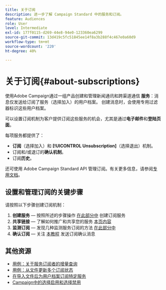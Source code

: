```yaml
---
title: 关于订阅
description: 进一步了解 Campaign Standard 中的服务和订阅。
feature: Audiences
role: User
level: Intermediate
exl-id: 177f0115-d269-44e8-94e0-123360ea6299
source-git-commit: 13d419c5fc51845ee14f8a3b288f4c467e0a60d9
workflow-type: tm+mt
source-wordcount: '220'
ht-degree: 40%

---
```


# 关于订阅{#about-subscriptions}

使用Adobe Campaign通过一组产品创建和管理新闻通讯和跨渠道通信 **服务**：消息仅发送给订阅了服务（选择加入）的用户档案。 创建消息时，会使用专用过滤器标识这些用户档案。

可以设置订阅机制为客户提供订阅这些服务的机会，尤其是通过&#x200B;**电子邮件**&#x200B;和&#x200B;**登陆页面**。

每项服务都提供了：

* **订阅**（选择加入）和 **[!UICONTROL Unsubscription]**（选择退出）机制。
* 订阅和/或退订的&#x200B;**确认机制**。
* 订阅&#x200B;**历史**。

还可使用 Adobe Campaign Standard API 管理订阅。有关更多信息，请参阅[专用文档](../../api/using/creating-a-service.md)。

## 设置和管理订阅的关键步骤

请按照以下步骤创建订阅机制：

1. **创建服务**  — 按照所述的步骤操作 [在此部分中](../../audiences/using/creating-a-service.md) 创建订阅服务
1. **共享链接**  — 了解如何推广和共享您的服务 [本页内容](../../audiences/using/promoting-a-service.md)
1. **监测订阅**  — 发现几种监测服务订阅的方法 [在此部分中](../../audiences/using/monitoring-subscriptions.md)
1. **确认订阅**  — 关注 [本教程](../../audiences/using/confirming-subscription-to-a-service.md) 发送订阅确认消息

## 其他资源

* [用例：关于服务订阅者的增量查询](../../automating/using/incremental-query-on-subscribers.md)
* [用例：从文件更新多个订阅状态](../../automating/using/updating-subscriptions-from-file.md)
* [在导入文件后为用户档案订阅特定服务](../../automating/using/subscribing-profiles-from-file.md)
* [Campaign中的选择启用和选择禁用](../../audiences/using/about-opt-in-and-opt-out-in-campaign.md)
